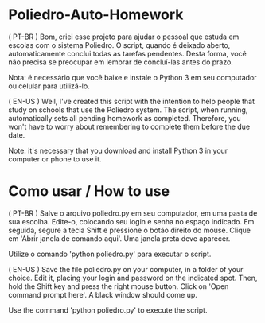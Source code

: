 # Poliedro-Auto-Homework

( PT-BR ) Bom, criei esse projeto para ajudar o pessoal que estuda em escolas com o sistema Poliedro.
          O script, quando é deixado aberto, automaticamente conclui todas as tarefas pendentes.
          Desta forma, você não precisa se preocupar em lembrar de concluí-las antes do prazo.
          
  Nota: é necessário que você baixe e instale o Python 3 em seu computador ou celular para utilizá-lo.
          
( EN-US ) Well, I've created this script with the intention to help people that study on schools that use the
          Poliedro system. The script, when running, automatically sets all pending homework as completed.
          Therefore, you won't have to worry about remembering to complete them before the due date.
          
  Note: it's necessary that you download and install Python 3 in your computer or phone to use it.
          
          
# Como usar / How to use

( PT-BR ) Salve o arquivo poliedro.py em seu computador, em uma pasta de sua escolha. Edite-o, colocando seu login e senha
          no espaço indicado. Em seguida, segure a tecla Shift e pressione o botão direito do mouse. Clique em 'Abrir janela 
          de comando aqui'. Uma janela preta deve aparecer.
          
  Utilize o comando 'python poliedro.py' para executar o script.
          
( EN-US ) Save the file poliedro.py on your computer, in a folder of your choice. Edit it, placing your login and password
          on the indicated spot. Then, hold the Shift key and press the right mouse button. Click on 'Open command prompt here'.
          A black window should come up.
          
  Use the command 'python poliedro.py' to execute the script.
